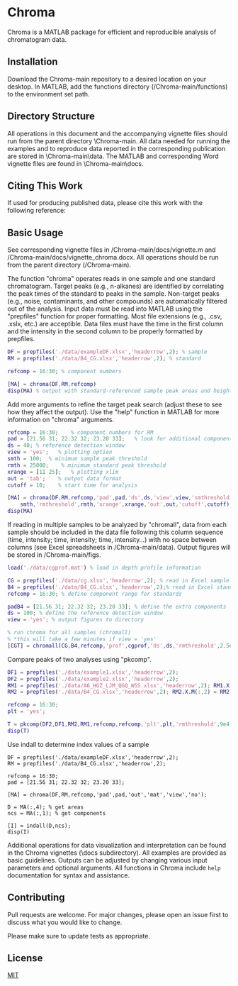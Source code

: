 # Chroma
Chroma is a MATLAB package for efficient and reproducible analysis of chromatogram data. 

## Installation

Download the Chroma-main repository to a desired location on your desktop. In MATLAB, add the functions directory (/Chroma-main/functions) to the environment set path. 

## Directory Structure

All operations in this document and the accompanying vignette files should run from the parent directory \Chroma-main. All data needed for running the examples and to reproduce data reported in the corresponding publication are stored in \Chroma-main\data. The MATLAB and corresponding Word vignette files are found in \Chroma-main\docs. 

## Citing This Work

If used for producing published data, please cite this work with the following reference:

## Basic Usage

See corresponding vignette files in /Chroma-main/docs/vignette.m and /Chroma-main/docs/vignette_chroma.docx. All operations should be run from the parent directory (/Chroma-main).

The function "chroma" operates reads in one sample and one standard chromatogram. Target peaks (e.g., n-alkanes) are identified by correlating the peak times of the standard to peaks in the sample. Non-target peaks (e.g., noise, contaminants, and other compounds) are automatically filtered out of the analysis. Input data must be read into MATLAB using the "prepfiles" function for proper formatting. Most file extensions (e.g., .csv, .xslx, etc.) are acceptible. Data files must have the time in the first column and the intensity in the second column to be properly formatted by prepfiles. 

```Matlab
DF = prepfiles('./data/exampleDF.xlsx','headerrow',2); % sample
RM = prepfiles('./data/B4_CG.xlsx','headerrow',2); % standard

refcomp = 16:30; % component numbers

[MA] = chroma(DF,RM,refcomp)
disp(MA) % output with standard-referenced sample peak areas and heights
```

Add more arguments to refine the target peak search (adjust these to see how they affect the output). Use the "help" function in MATLAB for more information on "chroma" arguments.

```Matlab
refcomp = 16:30;    % component numbers for RM
pad = [21.56 31; 22.32 32; 23.20 33];   % look for additional components
ds = 40; % reference detection window
view = 'yes';   % plotting option
smth = 100;  % minimum sample peak threshold
rmth = 25000;    % minimum standard peak threshold
xrange = [11 25];   % plotting xlim
out = 'tab';    % output data format
cutoff = 10;    % start time for analysis

[MA] = chroma(DF,RM,refcomp,'pad',pad,'ds',ds,'view',view,'smthreshold',...
    smth,'rmthreshold',rmth,'xrange',xrange,'out',out,'cutoff',cutoff);
disp(MA)
```

If reading in multiple samples to be analyzed by "chromall", data from each sample should be included in the data file following this column sequence (time, intensity; time, intensity; time, intensity…) with no space between columns (see Excel spreadsheets in /Chroma-main/data). Output figures will be stored in /Chroma-main/figs. 

```Matlab
load('./data/cgprof.mat') % load in depth profile information

CG = prepfiles('./data/cg.xlsx','headerrow',2); % read in Excel sample files
B4 = prepfiles('./data/B4_CG.xlsx','headerrow',2);% read in Excel standard files
refcomp = 16:30; % define component range for standards

padB4 = [21.56 31; 22.32 32; 23.20 33]; % define the extra components
ds = 100; % define the reference detection window
view = 'yes'; % output figures to directory

% run chroma for all samples (chromall) 
% *this will take a few minutes if view = 'yes'
[CGT] = chromall(CG,B4,refcomp,'prof',cgprof,'ds',ds,'rmthreshold',2.5e4,'pad',padB4,'nfold','figs/CG','view',view);
```

Compare peaks of two analyses using "pkcomp".

```Matlab
DF1 = prepfiles('./data/example1.xlsx','headerrow',2);
DF2 = prepfiles('./data/example2.xlsx','headerrow',2);
RM1 = prepfiles('./data/A6_HGZ_LJM_QGQ_WSS.xlsx','headerrow',2); RM1.X.M(:,2) = RM1.X.M(:,2)*1.5;
RM2 = prepfiles('./data/B4_CG.xlsx','headerrow',2); RM2.X.M(:,2) = RM2.X.M(:,2)*3;

refcomp = 16:30;   
plt = 'yes';

T = pkcomp(DF2,DF1,RM2,RM1,refcomp,refcomp,'plt',plt,'rmthreshold',9e4);
disp(T)
```

Use indall to determine index values of a sample

```
DF = prepfiles('./data/exampleDF.xlsx','headerrow',2);
RM = prepfiles('./data/B4_CG.xlsx','headerrow',2);

refcomp = 16:30;     
pad = [21.56 31; 22.32 32; 23.20 33]; 

[MA] = chroma(DF,RM,refcomp,'pad',pad,'out','mat','view','no');

D = MA(:,4); % get areas
ncs = MA(:,1); % get components

[I] = indall(D,ncs);
disp(I)
```
Additional operations for data visualization and interpretation can be found in the Chroma vignettes (\docs subdirectory). All examples are provided as basic guidelines. Outputs can be adjusted by changing various input parameters and optional arguments. All functions in Chroma include ```help``` documentation for syntax and assistance.

## Contributing

Pull requests are welcome. For major changes, please open an issue first
to discuss what you would like to change.

Please make sure to update tests as appropriate.

## License

[MIT](https://github.com/jwt218/Chroma/blob/main/LICENSE)

